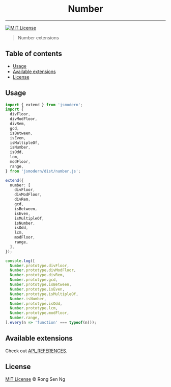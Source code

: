 <div align="center" style="text-align: center;">
  <h1 style="border-bottom: none;">Number</h1>

  <p></p>
</div>

<hr />

[![MIT License][mit-license-badge]][mit-license-url]

> Number extensions

## Table of contents <!-- omit in toc -->

- [Usage](#usage)
- [Available extensions](#available-extensions)
- [License](#license)

## Usage

```ts
import { extend } from 'jsmodern';
import {
  divFloor,
  divModFloor,
  divRem,
  gcd,
  isBetween,
  isEven,
  isMultipleOf,
  isNumber,
  isOdd,
  lcm,
  modFloor,
  range,
} from 'jsmodern/dist/number.js';

extend({
  number: [
    divFloor,
    divModFloor,
    divRem,
    gcd,
    isBetween,
    isEven,
    isMultipleOf,
    isNumber,
    isOdd,
    lcm,
    modFloor,
    range,
  ],
});

console.log([
  Number.prototype.divFloor,
  Number.prototype.divModFloor,
  Number.prototype.divRem,
  Number.prototype.gcd,
  Number.prototype.isBetween,
  Number.prototype.isEven,
  Number.prototype.isMultipleOf,
  Number.isNumber,
  Number.prototype.isOdd,
  Number.prototype.lcm,
  Number.prototype.modFloor,
  Number.range,
].every(n => 'function' === typeof(n)));
```

## Available extensions

Check out [API_REFERENCES].

## License

[MIT License](http://motss.mit-license.org/) © Rong Sen Ng

<!-- References -->
[API_REFERENCES]: /src/number/API_REFERENCE.md

<!-- MDN -->
[array-mdn-url]: https://developer.mozilla.org/en-US/docs/Web/JavaScript/Reference/Global_Objects/Array
[boolean-mdn-url]: https://developer.mozilla.org/en-US/docs/Web/JavaScript/Reference/Global_Objects/Boolean
[function-mdn-url]: https://developer.mozilla.org/en-US/docs/Web/JavaScript/Reference/Global_Objects/Function
[map-mdn-url]: https://developer.mozilla.org/en-US/docs/Web/JavaScript/Reference/Global_Objects/Map
[number-mdn-url]: https://developer.mozilla.org/en-US/docs/Web/JavaScript/Reference/Global_Objects/Number
[object-mdn-url]: https://developer.mozilla.org/en-US/docs/Web/JavaScript/Reference/Global_Objects/Object
[promise-mdn-url]: https://developer.mozilla.org/en-US/docs/Web/JavaScript/Reference/Global_Objects/Promise
[regexp-mdn-url]: https://developer.mozilla.org/en-US/docs/Web/JavaScript/Reference/Global_Objects/RegExp
[set-mdn-url]: https://developer.mozilla.org/en-US/docs/Web/JavaScript/Reference/Global_Objects/Set
[string-mdn-url]: https://developer.mozilla.org/en-US/docs/Web/JavaScript/Reference/Global_Objects/String
[void-mdn-url]: https://developer.mozilla.org/en-US/docs/Web/JavaScript/Reference/Operators/void
[error-mdn-url]: https://developer.mozilla.org/en-US/docs/Web/JavaScript/Reference/Global_Objects/Error

<!-- Badges -->
[mit-license-badge]: https://flat.badgen.net/badge/license/MIT/blue

<!-- Links -->
[mit-license-url]: https://github.com/motss/deno_mod/blob/master/LICENSE
